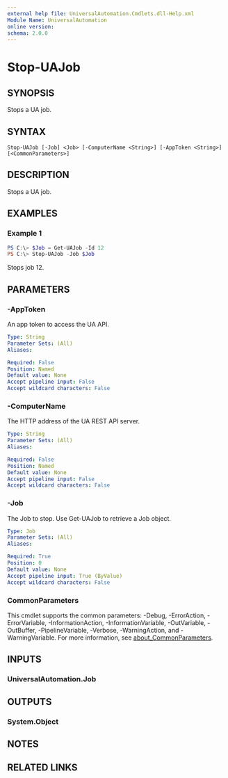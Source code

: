 ```yaml
---
external help file: UniversalAutomation.Cmdlets.dll-Help.xml
Module Name: UniversalAutomation
online version:
schema: 2.0.0
---
```


# Stop-UAJob

## SYNOPSIS
Stops a UA job.

## SYNTAX

```
Stop-UAJob [-Job] <Job> [-ComputerName <String>] [-AppToken <String>] [<CommonParameters>]
```

## DESCRIPTION
Stops a UA job.

## EXAMPLES

### Example 1
```powershell
PS C:\> $Job = Get-UAJob -Id 12
PS C:\> Stop-UAJob -Job $Job
```

Stops job 12. 

## PARAMETERS

### -AppToken
An app token to access the UA API. 

```yaml
Type: String
Parameter Sets: (All)
Aliases:

Required: False
Position: Named
Default value: None
Accept pipeline input: False
Accept wildcard characters: False
```

### -ComputerName
The HTTP address of the UA REST API server.

```yaml
Type: String
Parameter Sets: (All)
Aliases:

Required: False
Position: Named
Default value: None
Accept pipeline input: False
Accept wildcard characters: False
```

### -Job
The Job to stop. Use Get-UAJob to retrieve a Job object. 

```yaml
Type: Job
Parameter Sets: (All)
Aliases:

Required: True
Position: 0
Default value: None
Accept pipeline input: True (ByValue)
Accept wildcard characters: False
```

### CommonParameters
This cmdlet supports the common parameters: -Debug, -ErrorAction, -ErrorVariable, -InformationAction, -InformationVariable, -OutVariable, -OutBuffer, -PipelineVariable, -Verbose, -WarningAction, and -WarningVariable. For more information, see [about_CommonParameters](http://go.microsoft.com/fwlink/?LinkID=113216).

## INPUTS

### UniversalAutomation.Job

## OUTPUTS

### System.Object
## NOTES

## RELATED LINKS
